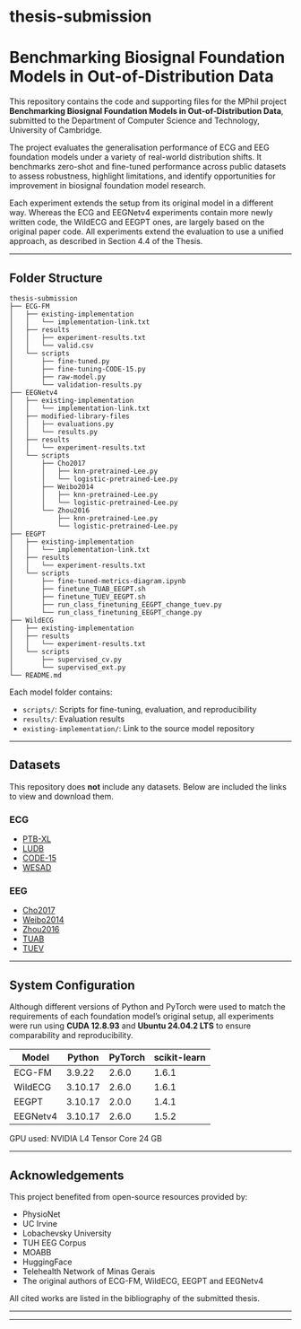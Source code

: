 # thesis-submission

# Benchmarking Biosignal Foundation Models in Out-of-Distribution Data

This repository contains the code and supporting files for the MPhil project **Benchmarking Biosignal Foundation Models in Out-of-Distribution Data**, submitted to the Department of Computer Science and Technology, University of Cambridge.

The project evaluates the generalisation performance of ECG and EEG foundation models under a variety of real-world distribution shifts. It benchmarks zero-shot and fine-tuned performance across public datasets to assess robustness, highlight limitations, and identify opportunities for improvement in biosignal foundation model research.

Each experiment extends the setup from its original model in a different way. Whereas the ECG and EEGNetv4 experiments contain more newly written code, the WildECG and EEGPT ones, are largely based on the original paper code. All experiments extend the evaluation to use a unified approach, as described in Section 4.4 of the Thesis.

---

## Folder Structure

```
thesis-submission
├── ECG-FM
│   ├── existing-implementation
│   │   └── implementation-link.txt
│   ├── results
│   │   ├── experiment-results.txt
│   │   └── valid.csv
│   └── scripts
│       ├── fine-tuned.py
│       ├── fine-tuning-CODE-15.py
│       ├── raw-model.py
│       └── validation-results.py
├── EEGNetv4
│   ├── existing-implementation
│   │   └── implementation-link.txt
│   ├── modified-library-files
│   │   ├── evaluations.py
│   │   └── results.py
│   ├── results
│   │   └── experiment-results.txt
│   └── scripts
│       ├── Cho2017
│       │   ├── knn-pretrained-Lee.py
│       │   └── logistic-pretrained-Lee.py
│       ├── Weibo2014
│       │   ├── knn-pretrained-Lee.py
│       │   └── logistic-pretrained-Lee.py
│       └── Zhou2016
│           ├── knn-pretrained-Lee.py
│           └── logistic-pretrained-Lee.py
├── EEGPT
│   ├── existing-implementation
│   │   └── implementation-link.txt
│   ├── results
│   │   └── experiment-results.txt
│   └── scripts
│       ├── fine-tuned-metrics-diagram.ipynb
│       ├── finetune_TUAB_EEGPT.sh
│       ├── finetune_TUEV_EEGPT.sh
│       ├── run_class_finetuning_EEGPT_change_tuev.py
│       └── run_class_finetuning_EEGPT_change.py
├── WildECG
│   ├── existing-implementation
│   ├── results
│   │   └── experiment-results.txt
│   └── scripts
│       ├── supervised_cv.py
│       └── supervised_ext.py
└── README.md
```

Each model folder contains:
- `scripts/`: Scripts for fine-tuning, evaluation, and reproducibility
- `results/`: Evaluation results
- `existing-implementation/`: Link to the source model repository

---

## Datasets

This repository does **not** include any datasets. Below are included the links to view and download them.

### ECG
- [PTB-XL](https://physionet.org/content/ptb-xl/)
- [LUDB](https://physionet.org/content/ludb/)
- [CODE-15](https://zenodo.org/records/4916206)
- [WESAD](https://ubi29.informatik.uni-siegen.de/usi/data_wesad.html)

### EEG
- [Cho2017](https://neurotechx.github.io/moabb/generated/moabb.datasets.Cho2017.html#moabb.datasets.Cho2017)
- [Weibo2014](https://neurotechx.github.io/moabb/generated/moabb.datasets.Weibo2014.html#moabb.datasets.Weibo2014)
- [Zhou2016](https://neurotechx.github.io/moabb/generated/moabb.datasets.Zhou2016.html#moabb.datasets.Zhou2016)
- [TUAB](https://isip.piconepress.com/projects/nedc/html/tuh_eeg/)
- [TUEV](https://isip.piconepress.com/projects/nedc/html/tuh_eeg/)

---

## System Configuration

Although different versions of Python and PyTorch were used to match the requirements of each foundation model’s original setup, all experiments were run using **CUDA 12.8.93** and **Ubuntu 24.04.2 LTS** to ensure comparability and reproducibility.

| Model     | Python  | PyTorch | scikit-learn |
|-----------|---------|---------|--------------|
| ECG-FM    | 3.9.22  | 2.6.0   | 1.6.1        |
| WildECG   | 3.10.17 | 2.6.0   | 1.6.1        |
| EEGPT     | 3.10.17 | 2.0.0   | 1.4.1        |
| EEGNetv4  | 3.10.17 | 2.6.0   | 1.5.2        |

GPU used: NVIDIA L4 Tensor Core 24 GB

---

## Acknowledgements

This project benefited from open-source resources provided by:
- PhysioNet
- UC Irvine
- Lobachevsky University
- TUH EEG Corpus
- MOABB
- HuggingFace
- Telehealth Network of Minas Gerais
- The original authors of ECG-FM, WildECG, EEGPT and EEGNetv4

All cited works are listed in the bibliography of the submitted thesis.

---
---